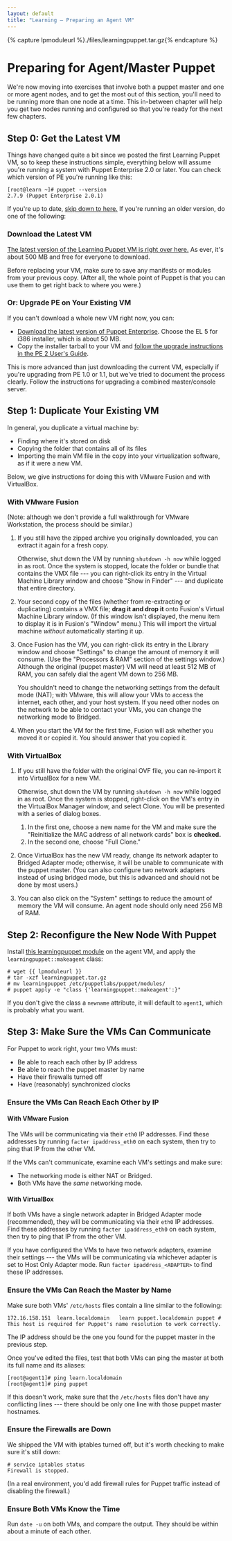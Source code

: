 ```yaml
---
layout: default
title: "Learning — Preparing an Agent VM"
---
```



[current_vm]: http://info.puppetlabs.com/learning-puppet-vm
[download_pe]: http://info.puppetlabs.com/download-pe2.html
[upgrade_pe]: /pe/2.0/install_upgrading.html
[lp_module]: ./files/learningpuppet.tar.gz

{% capture lpmoduleurl %}./files/learningpuppet.tar.gz{% endcapture %}

Preparing for Agent/Master Puppet
=====

We're now moving into exercises that involve both a puppet master and one or more agent nodes, and to get the most out of this section, you'll need to be running more than one node at a time. This in-between chapter will help you get two nodes running and configured so that you're ready for the next few chapters. 

Step 0: Get the Latest VM
-----

Things have changed quite a bit since we posted the first Learning Puppet VM, so to keep these instructions simple, everything below will assume you're running a system with Puppet Enterprise 2.0 or later. You can check which version of PE you're running like this:

    [root@learn ~]# puppet --version
    2.7.9 (Puppet Enterprise 2.0.1)

If you're up to date, [skip down to here.](#step-1-duplicate-your-existing-vm) If you're running an older version, do one of the following:

### Download the Latest VM

[The latest version of the Learning Puppet VM is right over here.][current_vm] As ever, it's about 500 MB and free for everyone to download. 

Before replacing your VM, make sure to save any manifests or modules from your previous copy. (After all, the whole point of Puppet is that you can use them to get right back to where you were.)

### Or: Upgrade PE on Your Existing VM

If you can't download a whole new VM right now, you can: 

* [Download the latest version of Puppet Enterprise][download_pe]. Choose the EL 5 for i386 installer, which is about 50 MB.
* Copy the installer tarball to your VM and [follow the upgrade instructions in the PE 2 User's Guide][upgrade_pe].

This is more advanced than just downloading the current VM, especially if you're upgrading from PE 1.0 or 1.1, but we've tried to document the process clearly. Follow the instructions for upgrading a combined master/console server.


Step 1: Duplicate Your Existing VM
-----

In general, you duplicate a virtual machine by:

* Finding where it's stored on disk
* Copying the folder that contains all of its files
* Importing the main VM file in the copy into your virtualization software, as if it were a new VM.

Below, we give instructions for doing this with VMware Fusion and with VirtualBox.


### With VMware Fusion

(Note: although we don't provide a full walkthrough for VMware Workstation, the process should be similar.)

1. If you still have the zipped archive you originally downloaded, you can extract it again for a fresh copy. 

    Otherwise, shut down the VM by running `shutdown -h now` while logged in as root. Once the system is stopped, locate the folder or bundle that contains the VMX file --- you can right-click its entry in the Virtual Machine Library window and choose "Show in Finder" --- and duplicate that entire directory.

2. Your second copy of the files (whether from re-extracting or duplicating) contains a VMX file; **drag it and drop it** onto Fusion's Virtual Machine Library window. (If this window isn't displayed, the menu item to display it is in Fusion's "Window" menu.) This will import the virtual machine _without_ automatically starting it up. 

3. Once Fusion has the VM, you can right-click its entry in the Library window and choose "Settings" to change the amount of memory it will consume. (Use the "Processors & RAM" section of the settings window.) Although the original (puppet master) VM will need at least 512 MB of RAM, you can safely dial the agent VM down to 256 MB. 

    You shouldn't need to change the networking settings from the default mode (NAT); with VMware, this will allow your VMs to access the internet, each other, and your host system. If you need other nodes on the network to be able to contact your VMs, you can change the networking mode to Bridged.

4. When you start the VM for the first time, Fusion will ask whether you moved it or copied it. You should answer that you copied it.

### With VirtualBox

1. If you still have the folder with the original OVF file, you can re-import it into VirtualBox for a new VM. 

    Otherwise, shut down the VM by running `shutdown -h now` while logged in as root. Once the system is stopped, right-click on the VM's entry in the VirtualBox Manager window, and select Clone. You will be presented with a series of dialog boxes.
    
    1. In the first one, choose a new name for the VM and make sure the "Reinitialize the MAC address of all network cards" box is **checked.**
    2. In the second one, choose "Full Clone."

2. Once VirtualBox has the new VM ready, change its network adapter to Bridged Adapter mode; otherwise, it will be unable to communicate with the puppet master. (You can also configure two network adapters instead of using bridged mode, but this is advanced and should not be done by most users.)

3. You can also click on the "System" settings to reduce the amount of memory the VM will consume. An agent node should only need 256 MB of RAM.

Step 2: Reconfigure the New Node With Puppet
-----

Install [this learningpuppet module][lp_module] on the agent VM, and apply the `learningpuppet::makeagent` class:

    # wget {{ lpmoduleurl }}
    # tar -xzf learningpuppet.tar.gz
    # mv learningpuppet /etc/puppetlabs/puppet/modules/
    # puppet apply -e "class {'learningpuppet::makeagent':}"

If you don't give the class a `newname` attribute, it will default to `agent1`, which is probably what you want.

Step 3: Make Sure the VMs Can Communicate
-----

For Puppet to work right, your two VMs must:

* Be able to reach each other by IP address
* Be able to reach the puppet master by name
* Have their firewalls turned off
* Have (reasonably) synchronized clocks

### Ensure the VMs Can Reach Each Other by IP

#### With VMware Fusion

The VMs will be communicating via their `eth0` IP addresses. Find these addresses by running `facter ipaddress_eth0` on each system, then try to ping that IP from the other VM.

If the VMs can't communicate, examine each VM's settings and make sure:

* The networking mode is either NAT or Bridged.
* Both VMs have the _same_ networking mode. 

#### With VirtualBox

If both VMs have a single network adapter in Bridged Adapter mode (recommended), they will be communicating via their `eth0` IP addresses. Find these addresses by running `facter ipaddress_eth0` on each system, then try to ping that IP from the other VM.

If you have configured the VMs to have two network adapters, examine their settings --- the VMs will be communicating via whichever adapter is set to Host Only Adapter mode. Run `facter ipaddress_<ADAPTER>` to find these IP addresses. 

### Ensure the VMs Can Reach the Master by Name

Make sure both VMs' `/etc/hosts` files contain a line similar to the following:

    172.16.158.151	learn.localdomain	learn puppet.localdomain puppet	# This host is required for Puppet's name resolution to work correctly.

The IP address should be the one you found for the puppet master in the previous step. 

Once you've edited the files, test that both VMs can ping the master at both its full name and its aliases: 

    [root@agent1]# ping learn.localdomain
    [root@agent1]# ping puppet

If this doesn't work, make sure that the `/etc/hosts` files don't have any conflicting lines --- there should be only one line with those puppet master hostnames.

### Ensure the Firewalls are Down

We shipped the VM with iptables turned off, but it's worth checking to make sure it's still down:

    # service iptables status
    Firewall is stopped.

(In a real environment, you'd add firewall rules for Puppet traffic instead of disabling the firewall.)

### Ensure Both VMs Know the Time

Run `date -u` on both VMs, and compare the output. They should be within about a minute of each other.

